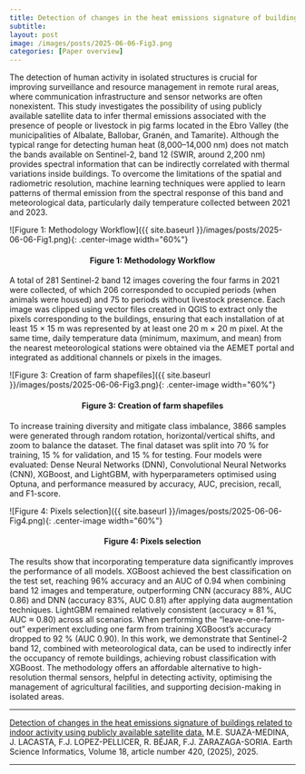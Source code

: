 ```yaml
---
title: Detection of changes in the heat emissions signature of buildings related to indoor activity using publicly available satellite data
subtitle:
layout: post
image: /images/posts/2025-06-06-Fig3.png
categories: [Paper overview]
---
```


The detection of human activity in isolated structures is crucial for improving surveillance and resource management in remote rural areas, where communication infrastructure and sensor networks are often nonexistent. This study investigates the possibility of using publicly available satellite data to infer thermal emissions associated with the presence of people or livestock in pig farms located in the Ebro Valley (the municipalities of Albalate, Ballobar, Granén, and Tamarite). Although the typical range for detecting human heat (8,000–14,000 nm) does not match the bands available on Sentinel-2, band 12 (SWIR, around 2,200 nm) provides spectral information that can be indirectly correlated with thermal variations inside buildings. To overcome the limitations of the spatial and radiometric resolution, machine learning techniques were applied to learn patterns of thermal emission from the spectral response of this band and meteorological data, particularly daily temperature collected between 2021 and 2023.

![Figure 1: Methodology Workflow]({{ site.baseurl }}/images/posts/2025-06-06-Fig1.png){: .center-image width="60%"}
<h4><center><b>Figure 1: Methodology Workflow</b></center></h4>

A total of 281 Sentinel-2 band 12 images covering the four farms in 2021 were collected, of which 206 corresponded to occupied periods (when animals were housed) and 75 to periods without livestock presence. Each image was clipped using vector files created in QGIS to extract only the pixels corresponding to the buildings, ensuring that each installation of at least 15 × 15 m was represented by at least one 20 m × 20 m pixel. At the same time, daily temperature data (minimum, maximum, and mean) from the nearest meteorological stations were obtained via the AEMET portal and integrated as additional channels or pixels in the images.

![Figure 3: Creation of farm shapefiles]({{ site.baseurl }}/images/posts/2025-06-06-Fig3.png){: .center-image width="60%"}
<h4><center><b>Figure 3: Creation of farm shapefiles</b></center></h4>

To increase training diversity and mitigate class imbalance, 3866 samples were generated through random rotation, horizontal/vertical shifts, and zoom to balance the dataset.
The final dataset was split into 70 % for training, 15 % for validation, and 15 % for testing. Four models were evaluated: Dense Neural Networks (DNN), Convolutional Neural Networks (CNN), XGBoost, and LightGBM, with hyperparameters optimised using Optuna, and performance measured by accuracy, AUC, precision, recall, and F1-score.

![Figure 4: Pixels selection]({{ site.baseurl }}/images/posts/2025-06-06-Fig4.png){: .center-image width="60%"}
<h4><center><b>Figure 4: Pixels selection</b></center></h4>

The results show that incorporating temperature data significantly improves the performance of all models. XGBoost achieved the best classification on the test set, reaching 96% accuracy and an AUC of 0.94 when combining band 12 images and temperature, outperforming CNN (accuracy 88%, AUC 0.86) and DNN (accuracy 83%, AUC 0.81) after applying data augmentation techniques. LightGBM remained relatively consistent (accuracy ≈ 81 %, AUC ≈ 0.80) across all scenarios. When performing the “leave-one-farm-out” experiment excluding one farm from training XGBoost’s accuracy dropped to 92 % (AUC 0.90).
In this work, we demonstrate that Sentinel-2 band 12, combined with meteorological data, can be used to indirectly infer the occupancy of remote buildings, achieving robust classification with XGBoost. The methodology offers an affordable alternative to high-resolution thermal sensors, helpful in detecting activity, optimising the management of agricultural facilities, and supporting decision-making in isolated areas.



---
[Detection of changes in the heat emissions signature of buildings related to indoor activity using publicly available satellite data.](https://doi.org/10.1007/s12145-025-01926-6) M.E. SUAZA-MEDINA, J. LACASTA, F.J. LOPEZ-PELLICER, R. BÉJAR, F.J. ZARAZAGA-SORIA. Earth Science Informatics, Volume 18, article number 420, (2025), 2025.


---
